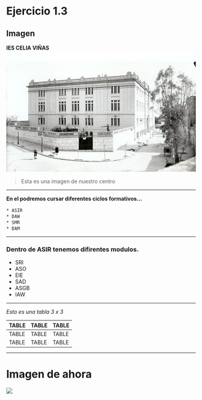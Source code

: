 # Ejercicio 1.3
## Imagen
**IES CELIA VIÑAS**
![](/IMAGES/descarga.jpeg)  
> Esta es una imagen de nuestro centro  
***
**En el podremos cursar diferentes ciclos formativos...**

```
* ASIR 
* DAW
* SMR
* DAM
```
***
### Dentro de ASIR tenemos difirentes modulos.
* SRI
* ASO
* EIE
* SAD
* ASGB
* IAW
***   
*Esto es una tabla 3 x 3*

|  TABLE | TABLE  |  TABLE |
|---|---|---|
|  TABLE | TABLE  |  TABLE |
| TABLE   |  TABLE | TABLE  |
***
# Imagen de ahora
![](https://www.turismodealmeria.org/wp-content/uploads/2014/12/turismo-almeria-ciudad-instituto-celia-vinas-01.jpg)